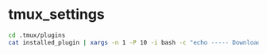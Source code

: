 # tmux_settings

```bash
cd .tmux/plugins
cat installed_plugin | xargs -n 1 -P 10 -i bash -c "echo ----- Downloading Tmux Plugin : {} -----; git clone https://github.com/{}.git; echo "
```
